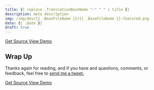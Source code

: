 ```yaml
---
title: {{ replace .TranslationBaseName "-" " " | title }}
description: meta description
img: /img/dev/{{ .BaseFileName }}/{{ .BaseFileName }}-featured.png
date: {{ .Date }}
draft: true
---
```


<div class="ButtonGroup ButtonGroup--gutter-md ButtonGroup--align-center">
  <a href="#" class="Button Button--display-inlineBlock Button--appearance-secondary Button--size-sm">
    Get Source
  </a>
  <a href="#" class="Button Button--display-inlineBlock Button--appearance-secondary Button--size-sm">
    View Demo
  </a>
</div>

## Wrap Up

Thanks again for reading, and if you have and questions, comments, or feedback, feel free to <a href="http://twitter.com/home?status=@nicksalloum_ I got a question for you!" target="_blank">send me a tweet.</a>

<div class="ButtonGroup ButtonGroup--gutter-md ButtonGroup--align-center">
  <a href="#" class="Button Button--display-inlineBlock Button--appearance-secondary Button--size-sm">
    Get Source
  </a>
  <a href="#" class="Button Button--display-inlineBlock Button--appearance-secondary Button--size-sm">
    View Demo
  </a>
</div>

